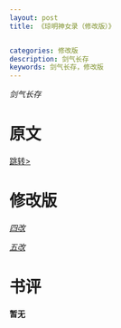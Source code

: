 ```yaml
---
layout: post
title: 《琼明神女录（修改版）》


categories: 修改版
description: 剑气长存
keywords: 剑气长存，修改版
---
```


*剑气长存*

# 原文

[跳转>](https://yybooks0.github.io//2021/09/07/%E7%90%BC%E6%98%8E%E7%A5%9E%E5%A5%B3%E5%BD%95/)



# 修改版

[*四改*](https://link.jscdn.cn/1drv/aHR0cHM6Ly8xZHJ2Lm1zL3QvcyFBaGU2R2dNWmVFb2poVlFvWlNNb2JqblZnWEo3P2U9VG1XMGND.txt)

[*五改*](https://link.jscdn.cn/1drv/aHR0cHM6Ly8xZHJ2Lm1zL3QvcyFBaGU2R2dNWmVFb2poVlhUMnRwSU92ZXNmQlJYP2U9MHdWUk9U.txt)



# 书评
**暂无**